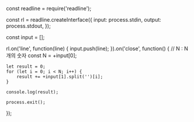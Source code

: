 const readline = require('readline');

const rl = readline.createInterface({
    input: process.stdin,
    output: process.stdout,
});

const input = [];

rl.on('line', function(line) {
    input.push(line);
}).on('close', function() {
    // N : N 개의 숫자
    const N = +input[0];

    let result = 0;
    for (let i = 0; i < N; i++) {
        result += +input[1].split('')[i];
    }

    console.log(result);

    process.exit();
});